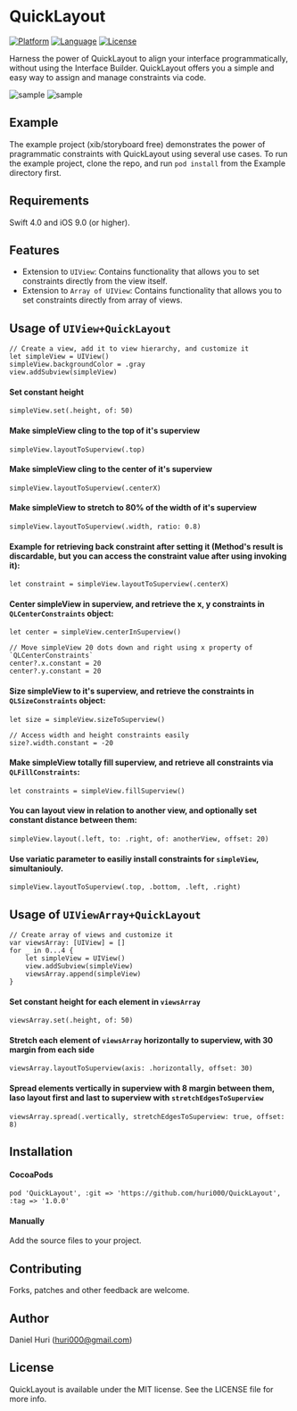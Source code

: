 # QuickLayout

[![Platform](http://img.shields.io/badge/platform-iOS-blue.svg?style=flat
)](https://developer.apple.com/iphone/index.action)
[![Language](http://img.shields.io/badge/language-Swift-brightgreen.svg?style=flat
)](https://developer.apple.com/swift)
[![License](http://img.shields.io/badge/license-MIT-lightgrey.svg?style=flat
)](http://mit-license.org)

Harness the power of QuickLayout to align your interface programmatically, without using the Interface Builder.
QuickLayout offers you a simple and easy way to assign and manage constraints via code.

![sample](Example/Screenshots/TableScreen_screenshot.png)
![sample](Example/Screenshots/ScrollScreen_screenshot.png)

## Example
The example project (xib/storyboard free) demonstrates the power of pragrammatic constraints with QuickLayout using several use cases.
To run the example project, clone the repo, and run `pod install` from the Example directory first.

## Requirements
Swift 4.0 and iOS 9.0 (or higher).

## Features
- Extension to `UIView`: Contains functionality that allows you to set constraints directly from the view itself.
- Extension to `Array of UIView`: Contains functionality that allows you to set constraints directly from array of views.

## Usage of `UIView+QuickLayout`

    // Create a view, add it to view hierarchy, and customize it
    let simpleView = UIView()
    simpleView.backgroundColor = .gray
    view.addSubview(simpleView)
    
#### Set constant height
    simpleView.set(.height, of: 50)
    
#### Make simpleView cling to the top of it's superview
    simpleView.layoutToSuperview(.top)
    
#### Make simpleView cling to the center of it's superview
    simpleView.layoutToSuperview(.centerX)
    
#### Make simpleView to stretch to 80% of the width of it's superview
    simpleView.layoutToSuperview(.width, ratio: 0.8)

#### Example for retrieving back constraint after setting it (Method's result is discardable, but you can access the constraint value after using invoking it):

    let constraint = simpleView.layoutToSuperview(.centerX)

#### Center simpleView in superview, and retrieve the x, y constraints in `QLCenterConstraints` object:

    let center = simpleView.centerInSuperview()
    
    // Move simpleView 20 dots down and right using x property of `QLCenterConstraints`
    center?.x.constant = 20
    center?.y.constant = 20

#### Size simpleView to it's superview, and retrieve the constraints in `QLSizeConstraints` object:

    let size = simpleView.sizeToSuperview()
    
    // Access width and height constraints easily
    size?.width.constant = -20
    
#### Make simpleView totally fill superview, and retrieve all constraints via `QLFillConstraints`:

    let constraints = simpleView.fillSuperview()
    
#### You can layout view in relation to another view, and optionally set constant distance between them:

    simpleView.layout(.left, to: .right, of: anotherView, offset: 20)

#### Use variatic parameter to easiliy install constraints for `simpleView`, simultaniouly.
    
    simpleView.layoutToSuperview(.top, .bottom, .left, .right)

## Usage of `UIViewArray+QuickLayout`

    // Create array of views and customize it
    var viewsArray: [UIView] = []
    for _ in 0...4 {
        let simpleView = UIView()
        view.addSubview(simpleView)
        viewsArray.append(simpleView)
    }

#### Set constant height for each element in `viewsArray`

    viewsArray.set(.height, of: 50)

#### Stretch each element of `viewsArray` horizontally to superview, with 30 margin from each side

    viewsArray.layoutToSuperview(axis: .horizontally, offset: 30)

#### Spread elements vertically in superview with 8 margin between them, laso layout first and last to superview with `stretchEdgesToSuperview`

    viewsArray.spread(.vertically, stretchEdgesToSuperview: true, offset: 8)

## Installation
    
#### CocoaPods
```
pod 'QuickLayout', :git => 'https://github.com/huri000/QuickLayout', :tag => '1.0.0'
```

#### Manually
Add the source files to your project.

## Contributing
Forks, patches and other feedback are welcome.

## Author
Daniel Huri (huri000@gmail.com)

## License

QuickLayout is available under the MIT license. See the LICENSE file for more info.
